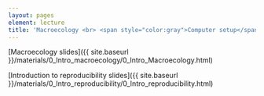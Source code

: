 ```yaml
---
layout: pages
element: lecture
title: 'Macroecology <br> <span style="color:gray">Computer setup</span>'
---
```

[Macroecology slides]({{ site.baseurl }}/materials/0_Intro_macroecology/0_Intro_Macroecology.html)


[Introduction to reproducibility slides]({{ site.baseurl }}/materials/0_Intro_reproducibility/0_Intro_reproducibility.html)
